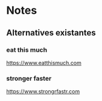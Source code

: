 # Notes

## Alternatives existantes

### eat this much

https://www.eatthismuch.com

### stronger faster

https://www.strongrfastr.com
